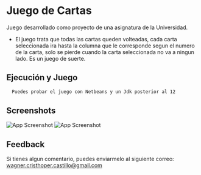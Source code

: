 # Juego de Cartas

Juego desarrollado como proyecto de una asignatura de la Universidad.
- El juego trata que todas las cartas queden volteadas, cada carta seleccionada ira hasta la columna que le corresponde segun el numero de la carta, solo se pierde cuando la carta seleccionada no va a ningun lado. Es un juego de suerte. 



## Ejecución y Juego



```bash
  Puedes probar el juego con Netbeans y un Jdk posterior al 12
```


    
## Screenshots

![App Screenshot](https://i.postimg.cc/C5F435y3/Juego-de-cartas.png)
![App Screenshot](https://i.postimg.cc/RhXT4m4N/Juego-de-cartas-en-ejecuci-n.png)

## Feedback

Si tienes algun comentario, puedes enviarmelo al siguiente correo: wagner.cristhoper.castillo@gmail.com

